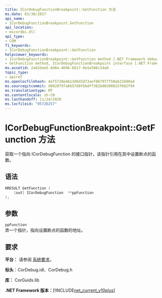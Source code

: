```yaml
---
title: ICorDebugFunctionBreakpoint::GetFunction 方法
ms.date: 03/30/2017
api_name:
- ICorDebugFunctionBreakpoint.GetFunction
api_location:
- mscordbi.dll
api_type:
- COM
f1_keywords:
- ICorDebugFunctionBreakpoint::GetFunction
helpviewer_keywords:
- ICorDebugFunctionBreakpoint::GetFunction method [.NET Framework debugging]
- GetFunction method, ICorDebugFunctionBreakpoint interface [.NET Framework debugging]
ms.assetid: 2a62dae5-dd8a-4696-b817-0e1e586c24a0
topic_type:
- apiref
ms.openlocfilehash: 4ef5728e4b13d6d3d73aef06f9f7f50ab22609ad
ms.sourcegitcommit: d8020797a6657d0fbbdff362b80300815f682f94
ms.translationtype: MT
ms.contentlocale: zh-CN
ms.lasthandoff: 11/24/2020
ms.locfileid: "95726257"
---
```

# <a name="icordebugfunctionbreakpointgetfunction-method"></a>ICorDebugFunctionBreakpoint::GetFunction 方法

获取一个指向 ICorDebugFunction 的接口指针，该指针引用在其中设置断点的函数。  
  
## <a name="syntax"></a>语法  
  
```cpp  
HRESULT GetFunction (  
    [out] ICorDebugFunction  **ppFunction  
);  
```  
  
## <a name="parameters"></a>参数  

 `ppFunction`  
 弄一个指针，指向设置断点的函数的地址。  
  
## <a name="requirements"></a>要求  

 **平台：** 请参阅 [系统要求](../../get-started/system-requirements.md)。  
  
 **标头**：CorDebug.idl、CorDebug.h  
  
 **库：** CorGuids.lib  
  
 **.NET Framework 版本：**[!INCLUDE[net_current_v10plus](../../../../includes/net-current-v10plus-md.md)]
